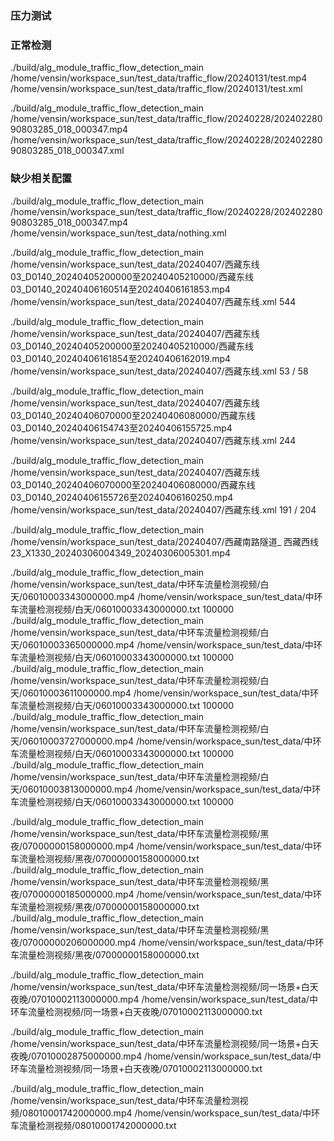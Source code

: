 ### 压力测试

### 正常检测

./build/alg_module_traffic_flow_detection_main /home/vensin/workspace_sun/test_data/traffic_flow/20240131/test.mp4 /home/vensin/workspace_sun/test_data/traffic_flow/20240131/test.xml

./build/alg_module_traffic_flow_detection_main /home/vensin/workspace_sun/test_data/traffic_flow/20240228/20240228090803285_018_000347.mp4 /home/vensin/workspace_sun/test_data/traffic_flow/20240228/20240228090803285_018_000347.xml

### 缺少相关配置

./build/alg_module_traffic_flow_detection_main /home/vensin/workspace_sun/test_data/traffic_flow/20240228/20240228090803285_018_000347.mp4 /home/vensin/workspace_sun/test_data/nothing.xml

./build/alg_module_traffic_flow_detection_main /home/vensin/workspace_sun/test_data/20240407/西藏东线03_D0140_20240405200000至20240405210000/西藏东线03_D0140_20240406160514至20240406161853.mp4 /home/vensin/workspace_sun/test_data/20240407/西藏东线.xml 544

./build/alg_module_traffic_flow_detection_main /home/vensin/workspace_sun/test_data/20240407/西藏东线03_D0140_20240405200000至20240405210000/西藏东线03_D0140_20240406161854至20240406162019.mp4 /home/vensin/workspace_sun/test_data/20240407/西藏东线.xml 53 / 58

./build/alg_module_traffic_flow_detection_main /home/vensin/workspace_sun/test_data/20240407/西藏东线03_D0140_20240406070000至20240406080000/西藏东线03_D0140_20240406154743至20240406155725.mp4 /home/vensin/workspace_sun/test_data/20240407/西藏东线.xml 244

./build/alg_module_traffic_flow_detection_main /home/vensin/workspace_sun/test_data/20240407/西藏东线03_D0140_20240406070000至20240406080000/西藏东线03_D0140_20240406155726至20240406160250.mp4 /home/vensin/workspace_sun/test_data/20240407/西藏东线.xml 191 / 204

./build/alg_module_traffic_flow_detection_main /home/vensin/workspace_sun/test_data/20240407/西藏南路隧道_  西藏西线23_X1330_20240306004349_20240306005301.mp4

./build/alg_module_traffic_flow_detection_main /home/vensin/workspace_sun/test_data/中环车流量检测视频/白天/06010003343000000.mp4 /home/vensin/workspace_sun/test_data/中环车流量检测视频/白天/06010003343000000.txt 100000
./build/alg_module_traffic_flow_detection_main /home/vensin/workspace_sun/test_data/中环车流量检测视频/白天/06010003365000000.mp4 /home/vensin/workspace_sun/test_data/中环车流量检测视频/白天/06010003343000000.txt 100000
./build/alg_module_traffic_flow_detection_main /home/vensin/workspace_sun/test_data/中环车流量检测视频/白天/06010003611000000.mp4 /home/vensin/workspace_sun/test_data/中环车流量检测视频/白天/06010003343000000.txt 100000
./build/alg_module_traffic_flow_detection_main /home/vensin/workspace_sun/test_data/中环车流量检测视频/白天/06010003727000000.mp4 /home/vensin/workspace_sun/test_data/中环车流量检测视频/白天/06010003343000000.txt 100000
./build/alg_module_traffic_flow_detection_main /home/vensin/workspace_sun/test_data/中环车流量检测视频/白天/06010003813000000.mp4 /home/vensin/workspace_sun/test_data/中环车流量检测视频/白天/06010003343000000.txt 100000

./build/alg_module_traffic_flow_detection_main /home/vensin/workspace_sun/test_data/中环车流量检测视频/黑夜/07000000158000000.mp4 /home/vensin/workspace_sun/test_data/中环车流量检测视频/黑夜/07000000158000000.txt
./build/alg_module_traffic_flow_detection_main /home/vensin/workspace_sun/test_data/中环车流量检测视频/黑夜/07000000185000000.mp4 /home/vensin/workspace_sun/test_data/中环车流量检测视频/黑夜/07000000158000000.txt
./build/alg_module_traffic_flow_detection_main /home/vensin/workspace_sun/test_data/中环车流量检测视频/黑夜/07000000206000000.mp4 /home/vensin/workspace_sun/test_data/中环车流量检测视频/黑夜/07000000158000000.txt

./build/alg_module_traffic_flow_detection_main /home/vensin/workspace_sun/test_data/中环车流量检测视频/同一场景+白天夜晚/07010002113000000.mp4 /home/vensin/workspace_sun/test_data/中环车流量检测视频/同一场景+白天夜晚/07010002113000000.txt

./build/alg_module_traffic_flow_detection_main /home/vensin/workspace_sun/test_data/中环车流量检测视频/同一场景+白天夜晚/07010002875000000.mp4 /home/vensin/workspace_sun/test_data/中环车流量检测视频/同一场景+白天夜晚/07010002113000000.txt


./build/alg_module_traffic_flow_detection_main /home/vensin/workspace_sun/test_data/中环车流量检测视频/08010001742000000.mp4 /home/vensin/workspace_sun/test_data/中环车流量检测视频/08010001742000000.txt

